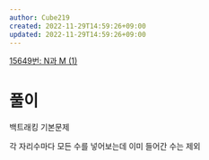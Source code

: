 ```yaml
---
author: Cube219
created: 2022-11-29T14:59:26+09:00
updated: 2022-11-29T14:59:26+09:00
---
```


[15649번: N과 M (1)](https://www.acmicpc.net/problem/15649)

# 풀이

백트래킹 기본문제

각 자리수마다 모든 수를 넣어보는데 이미 들어간 수는 제외
